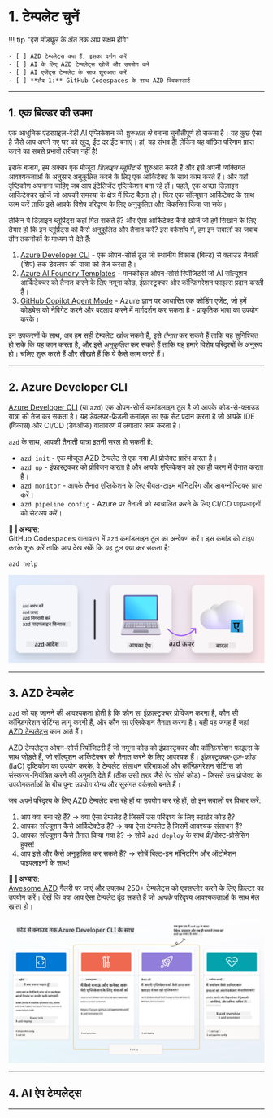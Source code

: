 <!--
CO_OP_TRANSLATOR_METADATA:
{
  "original_hash": "06d6207eff634aefcaa41739490a5324",
  "translation_date": "2025-09-24T10:54:39+00:00",
  "source_file": "workshop/docs/instructions/1-Select-AI-Template.md",
  "language_code": "hi"
}
-->
# 1. टेम्पलेट चुनें

!!! tip "इस मॉड्यूल के अंत तक आप सक्षम होंगे"

    - [ ] AZD टेम्पलेट्स क्या हैं, इसका वर्णन करें
    - [ ] AI के लिए AZD टेम्पलेट्स खोजें और उपयोग करें
    - [ ] AI एजेंट्स टेम्पलेट के साथ शुरुआत करें
    - [ ] **लैब 1:** GitHub Codespaces के साथ AZD क्विकस्टार्ट

---

## 1. एक बिल्डर की उपमा

एक आधुनिक एंटरप्राइज़-रेडी AI एप्लिकेशन को _शुरुआत से_ बनाना चुनौतीपूर्ण हो सकता है। यह कुछ ऐसा है जैसे आप अपने नए घर को खुद, ईंट दर ईंट बनाएं। हां, यह संभव है! लेकिन यह वांछित परिणाम प्राप्त करने का सबसे प्रभावी तरीका नहीं है!

इसके बजाय, हम अक्सर एक मौजूदा _डिज़ाइन ब्लूप्रिंट_ से शुरुआत करते हैं और इसे अपनी व्यक्तिगत आवश्यकताओं के अनुसार अनुकूलित करने के लिए एक आर्किटेक्ट के साथ काम करते हैं। और यही दृष्टिकोण अपनाना चाहिए जब आप इंटेलिजेंट एप्लिकेशन बना रहे हों। पहले, एक अच्छा डिज़ाइन आर्किटेक्चर खोजें जो आपकी समस्या के क्षेत्र में फिट बैठता हो। फिर एक सॉल्यूशन आर्किटेक्ट के साथ काम करें ताकि इसे आपके विशेष परिदृश्य के लिए अनुकूलित और विकसित किया जा सके।

लेकिन ये डिज़ाइन ब्लूप्रिंट्स कहां मिल सकते हैं? और ऐसा आर्किटेक्ट कैसे खोजें जो हमें सिखाने के लिए तैयार हो कि इन ब्लूप्रिंट्स को कैसे अनुकूलित और तैनात करें? इस वर्कशॉप में, हम इन सवालों का जवाब तीन तकनीकों के माध्यम से देते हैं:

1. [Azure Developer CLI](https://aka.ms/azd) - एक ओपन-सोर्स टूल जो स्थानीय विकास (बिल्ड) से क्लाउड तैनाती (शिप) तक डेवलपर की यात्रा को तेज करता है।
1. [Azure AI Foundry Templates](https://ai.azure.com/templates) - मानकीकृत ओपन-सोर्स रिपॉजिटरी जो AI सॉल्यूशन आर्किटेक्चर को तैनात करने के लिए नमूना कोड, इंफ्रास्ट्रक्चर और कॉन्फ़िगरेशन फाइल्स प्रदान करती हैं।
1. [GitHub Copilot Agent Mode](https://code.visualstudio.com/docs/copilot/chat/chat-agent-mode) - Azure ज्ञान पर आधारित एक कोडिंग एजेंट, जो हमें कोडबेस को नेविगेट करने और बदलाव करने में मार्गदर्शन कर सकता है - प्राकृतिक भाषा का उपयोग करके।

इन उपकरणों के साथ, अब हम सही टेम्पलेट _खोज_ सकते हैं, इसे _तैनात_ कर सकते हैं ताकि यह सुनिश्चित हो सके कि यह काम करता है, और इसे _अनुकूलित_ कर सकते हैं ताकि यह हमारे विशेष परिदृश्यों के अनुरूप हो। चलिए शुरू करते हैं और सीखते हैं कि ये कैसे काम करते हैं।

---

## 2. Azure Developer CLI

[Azure Developer CLI](https://learn.microsoft.com/en-us/azure/developer/azure-developer-cli/) (या `azd`) एक ओपन-सोर्स कमांडलाइन टूल है जो आपके कोड-से-क्लाउड यात्रा को तेज कर सकता है। यह डेवलपर-फ्रेंडली कमांड्स का एक सेट प्रदान करता है जो आपके IDE (विकास) और CI/CD (डेवऑप्स) वातावरण में लगातार काम करता है।

`azd` के साथ, आपकी तैनाती यात्रा इतनी सरल हो सकती है:

- `azd init` - एक मौजूदा AZD टेम्पलेट से एक नया AI प्रोजेक्ट प्रारंभ करता है।
- `azd up` - इंफ्रास्ट्रक्चर को प्रोविजन करता है और आपके एप्लिकेशन को एक ही चरण में तैनात करता है।
- `azd monitor` - आपके तैनात एप्लिकेशन के लिए रीयल-टाइम मॉनिटरिंग और डायग्नोस्टिक्स प्राप्त करें।
- `azd pipeline config` - Azure पर तैनाती को स्वचालित करने के लिए CI/CD पाइपलाइनों को सेटअप करें।

**🎯 | अभ्यास**: <br/> 
GitHub Codespaces वातावरण में `azd` कमांडलाइन टूल का अन्वेषण करें। इस कमांड को टाइप करके शुरू करें ताकि आप देख सकें कि यह टूल क्या कर सकता है:

```bash title="" linenums="0"
azd help
```

![Flow](../../../../../translated_images/azd-flow.19ea67c2f81eaa661db02745e9bba115874d18ce52480f2854ae6e2011d4b526.hi.png)

---

## 3. AZD टेम्पलेट

`azd` को यह जानने की आवश्यकता होती है कि कौन सा इंफ्रास्ट्रक्चर प्रोविजन करना है, कौन सी कॉन्फ़िगरेशन सेटिंग्स लागू करनी हैं, और कौन सा एप्लिकेशन तैनात करना है। यही वह जगह है जहां [AZD टेम्पलेट्स](https://learn.microsoft.com/en-us/azure/developer/azure-developer-cli/azd-templates?tabs=csharp) काम आते हैं।

AZD टेम्पलेट्स ओपन-सोर्स रिपॉजिटरी हैं जो नमूना कोड को इंफ्रास्ट्रक्चर और कॉन्फ़िगरेशन फाइल्स के साथ जोड़ते हैं, जो सॉल्यूशन आर्किटेक्चर को तैनात करने के लिए आवश्यक हैं। 
_इंफ्रास्ट्रक्चर-एज़-कोड_ (IaC) दृष्टिकोण का उपयोग करके, वे टेम्पलेट संसाधन परिभाषाओं और कॉन्फ़िगरेशन सेटिंग्स को संस्करण-नियंत्रित करने की अनुमति देते हैं (ठीक उसी तरह जैसे ऐप सोर्स कोड) - जिससे उस प्रोजेक्ट के उपयोगकर्ताओं के बीच पुन: उपयोग योग्य और सुसंगत वर्कफ़्लो बनते हैं।

जब _अपने_ परिदृश्य के लिए AZD टेम्पलेट बना रहे हों या उपयोग कर रहे हों, तो इन सवालों पर विचार करें:

1. आप क्या बना रहे हैं? → क्या ऐसा टेम्पलेट है जिसमें उस परिदृश्य के लिए स्टार्टर कोड है?
1. आपका सॉल्यूशन कैसे आर्किटेक्टेड है? → क्या ऐसा टेम्पलेट है जिसमें आवश्यक संसाधन हैं?
1. आपका सॉल्यूशन कैसे तैनात किया गया है? → सोचें `azd deploy` के साथ प्री/पोस्ट-प्रोसेसिंग हुक्स!
1. आप इसे और कैसे अनुकूलित कर सकते हैं? → सोचें बिल्ट-इन मॉनिटरिंग और ऑटोमेशन पाइपलाइनों के साथ!

**🎯 | अभ्यास**: <br/> 
[Awesome AZD](https://azure.github.io/awesome-azd/) गैलरी पर जाएं और उपलब्ध 250+ टेम्पलेट्स को एक्सप्लोर करने के लिए फ़िल्टर का उपयोग करें। देखें कि क्या आप ऐसा टेम्पलेट ढूंढ सकते हैं जो _आपके_ परिदृश्य आवश्यकताओं के साथ मेल खाता हो।

![Code](../../../../../translated_images/azd-code-to-cloud.2d9503d69d3400da091317081968b6cad59c951339fea82ebe0b5ec646a3362d.hi.png)

---

## 4. AI ऐप टेम्पलेट्स

---

